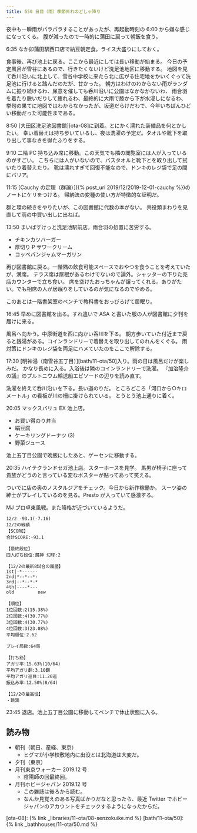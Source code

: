 ```yaml
---
title: 550 日目（雨）季節外れのどしゃ降り
---
```


夜中も一瞬雨がパラパラすることがあったが、再起動時刻の 6:00 から嫌な感じになってくる。
腹が減ったので一時的に蒲田に戻って朝飯を食う。

6:35 なか卯蒲田駅西口店で納豆朝定食。ライス大盛りにしておく。

食事後、再び池上に戻る。ここから最近にしては長い移動が始まる。
今日の予定風呂が雪谷にあるので、行きたくないけど洗足池地区に移動する。
地図を見て呑川沿いに北上して、雪谷中学校に来たら北に広がる住宅地をかいくぐって洗足池に行けると踏んだのだが、甘かった。
朝方はわけのわからない雨がランダムに振り続けるわ、尿意を催しても呑川沿いに公園はなかなかないわ、
雨合羽を着たり脱いだりして疲れるわ、最終的に大雨で膝から下が水浸しになるわ、
挙句の果てに地図ではわからなかったが、坂道だらけだわで、今年いちばんひどい移動だった可能性まである。

8:50 [大田区洗足池図書館][ota-08]に到着。とにかく濡れた装備品を何とかしたい。
幸い着替えは持ち歩いているし、夜は洗濯の予定だ。タオルや靴下を取り出して事なきを得たふりをする。

9:10 二階 PC 持ち込み席に移動。この天気でも隣の閲覧室には人が入っているのがすごい。
こちらには人がいないので、バスタオルと靴下とを取り出して拭いたり着替えたり。
靴は濡れすぎて回復不能なので、ドンキのレジ袋で足の間にバリア。

11:15 [Cauchy の定理（群論）]({% post_url 2019/12/2019-12-01-cauchy %})のノートにケリをつける。
帰納法の変種の使い方が特徴的な証明だ。

群と環の続きをやりたいが、この図書館に代数の本がない。
共役類まわりを見直して雨の中買い出しに出ねば。

13:50 まいばすけっと洗足池駅前店。雨合羽の処置に苦労する。

* チキンカツバーガー
* 厚切り P サワークリーム
* コッペパンジャムマーガリン

再び図書館に戻る。一階隅の飲食可能スペースでおやつを食うことを考えていたが、満席。
テラス席は屋根があるわけでないので論外。シャッターの下りた売店カウンターで立ち食い。
席を空けたおっちゃんが譲ってくれる。ありがたい。でも相席の人が居眠りをしているのが気になるのでやめる。

このあとは一階書架室のベンチで教科書をおっぴろげて居眠り。

16:45 早めに図書館を出る。すれ違いで ASA と書いた服の人が図書館に夕刊を届けに来る。

風呂へ向かう。中原街道を西に向かい呑川を下る。
朝方歩いていた付近まで戻ると銭湯がある。コインランドリーで着替えを取り出してのれんをくぐる。
雨対策にドンキのレジ袋を両足にハメていたのをここで解除する。

17:30 [明神湯（南雪谷五丁目）][bath/11-ota/50]入り。雨の日は風呂だけが楽しみだ。
かなり長めに入る。入浴後は隣のコインランドリーで洗濯。
『加治隆介の議』のプルトニウム輸送船エピソードの辺りを読み直す。

洗濯を終えて呑川沿いを下る。長い道のりだ。
ところどころ「河口から○キロメートル」の看板が川の柵に掛けられている。
とうとう池上通りに着く。

20:05 マックスバリュ EX 池上店。

* お買い得のり弁当
* 絹豆腐
* ケーキリングドーナツ (3)
* 野菜ジュース

池上五丁目公園で晩飯にしたあと、ゲーセンに移動する。

20:35 ハイテクランドセガ池上店。スターホースを見学。
馬男が椅子に座って貴族がどうのと言っている変なポスターが貼ってあって笑える。

ついでに店の奥のノスタルジアをチェック。今日から新作稼働か。
スーツ姿の紳士がプレイしているのを見る。Presto が入っていて感激する。

MJ プロ卓東風戦。また降格が近づいているようだ。

```text
12/2 -93.1(-7.16)
12/2の戦績
【SCORE】
合計SCORE:-93.1

【最終段位】
四人打ち段位:魔神 幻球:2

【12/2の最新8試合の履歴】
1st|-*------
2nd|*--*--*-
3rd|--*--*-*
4th|----*---
old         new

【順位】
1位回数:2(15.38%)
2位回数:4(30.77%)
3位回数:4(30.77%)
4位回数:3(23.08%)
平均順位:2.62

プレイ局数:64局

【打ち筋】
アガリ率:15.63%(10/64)
平均アガリ翻:3.10翻
平均アガリ巡目:11.20巡
振込み率:12.50%(8/64)

【12/2の最高役】
・跳満
```

23:45 退店。池上五丁目公園に移動してベンチで休止状態に入る。

## 読み物

* 朝刊（朝日、産経、東京）
  * ヒグマが小学校敷地内に出没とは北海道は大変だ。
* 夕刊（東京）
* 月刊東京ウォーカー 2019.12 号
  * 陰陽師の回最終回。
* 月刊ホビージャパン 2019.12 号
  * この雑誌は後ろから読む。
  * なんか見覚えのある写真ばかりだなと思ったら、最近 Twitter でホビージャパンのアカウントをチェックするようになったからだ。

[ota-08]: {% link _libraries/11-ota/08-senzokuike.md %}
[bath/11-ota/50]: {% link _bathhouses/11-ota/50.md %}
